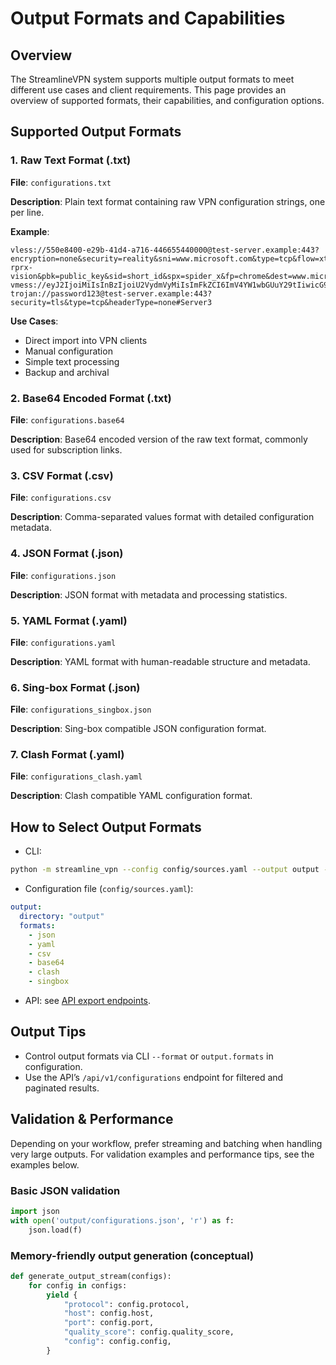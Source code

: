 # Output Formats and Capabilities

## Overview

The StreamlineVPN system supports multiple output formats to meet different use cases and client requirements. This page provides an overview of supported formats, their capabilities, and configuration options.

## Supported Output Formats

### 1. Raw Text Format (.txt)

**File**: `configurations.txt`

**Description**: Plain text format containing raw VPN configuration strings, one per line.

**Example**:
```
vless://550e8400-e29b-41d4-a716-446655440000@test-server.example:443?encryption=none&security=reality&sni=www.microsoft.com&type=tcp&flow=xtls-rprx-vision&pbk=public_key&sid=short_id&spx=spider_x&fp=chrome&dest=www.microsoft.com:443#Server1
vmess://eyJ2IjoiMiIsInBzIjoiU2VydmVyMiIsImFkZCI6ImV4YW1wbGUuY29tIiwicG9ydCI6NDQzLCJpZCI6IjU1MGU4NDAwLWUyOWItNDFkNC1hNzE2LTQ0NjY1NTQ0MDAwMCIsImFpZCI6MCwic2N5IjoiYXV0byIsIm5ldCI6InRjcCIsInR5cGUiOiJub25lIiwiaG9zdCI6IiIsInBhdGgiOiIiLCJ0bHMiOiJ0bHMifQ==
trojan://password123@test-server.example:443?security=tls&type=tcp&headerType=none#Server3
```

**Use Cases**:
- Direct import into VPN clients
- Manual configuration
- Simple text processing
- Backup and archival

### 2. Base64 Encoded Format (.txt)

**File**: `configurations.base64`

**Description**: Base64 encoded version of the raw text format, commonly used for subscription links.

### 3. CSV Format (.csv)

**File**: `configurations.csv`

**Description**: Comma-separated values format with detailed configuration metadata.

### 4. JSON Format (.json)

**File**: `configurations.json`

**Description**: JSON format with metadata and processing statistics.

### 5. YAML Format (.yaml)

**File**: `configurations.yaml`

**Description**: YAML format with human-readable structure and metadata.

### 6. Sing-box Format (.json)

**File**: `configurations_singbox.json`

**Description**: Sing-box compatible JSON configuration format.

### 7. Clash Format (.yaml)

**File**: `configurations_clash.yaml`

**Description**: Clash compatible YAML configuration format.

## How to Select Output Formats

- CLI:
```bash
python -m streamline_vpn --config config/sources.yaml --output output --format json,clash,singbox
```
- Configuration file (`config/sources.yaml`):
```yaml
output:
  directory: "output"
  formats:
    - json
    - yaml
    - csv
    - base64
    - clash
    - singbox
```
- API: see [API export endpoints](../api/index.md#export-and-download).

## Output Tips

- Control output formats via CLI `--format` or `output.formats` in configuration.
- Use the API’s `/api/v1/configurations` endpoint for filtered and paginated results.

## Validation & Performance

Depending on your workflow, prefer streaming and batching when handling very large outputs. For validation examples and performance tips, see the examples below.

### Basic JSON validation
```python
import json
with open('output/configurations.json', 'r') as f:
    json.load(f)
```

### Memory-friendly output generation (conceptual)
```python
def generate_output_stream(configs):
    for config in configs:
        yield {
            "protocol": config.protocol,
            "host": config.host,
            "port": config.port,
            "quality_score": config.quality_score,
            "config": config.config,
        }
```
